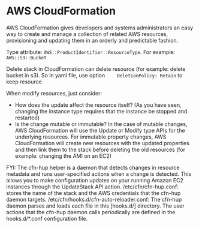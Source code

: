 # AWS CloudFormation

AWS CloudFormation gives developers and systems administrators an easy way to create and manage a collection of related AWS resources, provisioning and updating them in an orderly and predictable fashion.

Type attribute: `AWS::ProductIdentifier::ResourceType`. For example:
`AWS::S3::Bucket`

Delete stack in CloudFormation can delete resource (for example: delete
bucket in s3). So in yaml file, use option `    DeletionPolicy: Retain` to
keep resource


When modify resources, just consider:
* How does the update affect the resource itself? (As you have seen, changing
    the instance type requires that the instance be stopped and restarted)
* Is the change mutable or immutable? In the case of mutable changes, AWS
    CloudFormation will use the Update or Modify type APIs for the underlying
    resources. For immutable property changes, AWS CloudFormation will create
    new resources with the updated properties and then link them to the stack
    before deleting the old resources (for example: changing the AMI on an
    EC2)

FYI: The cfn-hup helper is a daemon that detects changes in resource metadata and runs user-specified actions when a change is detected. This allows you to make configuration updates on your running Amazon EC2 instances through the UpdateStack API action.
/etc/cfn/cfn-hup.conf: stores the name of the stack and the AWS credentials that the cfn-hup daemon targets.
/etc/cfn/hooks.d/cfn-auto-reloader.conf: The cfn-hup daemon parses and loads each file in this [hooks.d/] directory. The user actions that the cfn-hup daemon calls periodically are defined in the hooks.d/*.conf configuration file.
